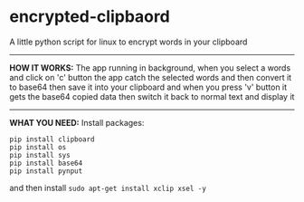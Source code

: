 # encrypted-clipbaord
A little python script for linux to encrypt words in your clipboard
<hr>

**HOW IT WORKS:** The app running in background, when you select a words and click on 'c' button the app catch the selected words and then convert it to base64 then save it into your clipboard and when you press 'v' button it gets the base64 copied data then switch it back to normal text and display it

<hr>

**WHAT YOU NEED:** Install packages: 
```
pip install clipboard
pip install os
pip install sys
pip install base64
pip install pynput
```
and then install `sudo apt-get install xclip xsel -y`
